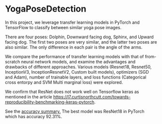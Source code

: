 # YogaPoseDetection

In this project, we leverage transfer learning models in PyTorch and TensorFlow to classify between similar yoga pose images.

There are four poses: Dolphin, Downward facing dog, Sphinx, and Upward facing dog. 
The first two poses are very similar, and the latter two poses are also similar. 
The only difference in each pair is the angle of the arms. 

We compare the performance of transfer learning models with that of from-scratch neural network models, and examine
the advantages and drawbacks of different approaches. Various models (Resnet18, Resnet50, InceptionV3, InceptionResnetV2, Custom built models), optimizers (SGD and Adam), number of trainable layers, and loss functions (Categorical cross entorpy and SVM Multi marginal loss) were explored. 

We confirm that ResNet does not work well on Tensorflow keras as mentioned in the article
https://l7.curtisnorthcutt.com/towards-reproducibility-benchmarking-keras-pytorch. 

See the [accuracy summary.](https://github.com/euniceky/YogaPoseDetection/blob/master/AccuracySummary.pdf) The best model was ResNet18 in PyTorch which has accuracy 92.31%. 


